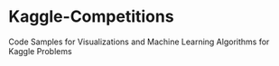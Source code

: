 # Kaggle-Competitions
Code Samples for Visualizations and Machine Learning Algorithms for Kaggle Problems
